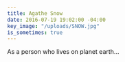 ```yaml
---
title: Agathe Snow
date: 2016-07-19 19:02:00 -04:00
key_image: "/uploads/SNOW.jpg"
is_sometimes: true
---
```


As a person who lives on planet earth...